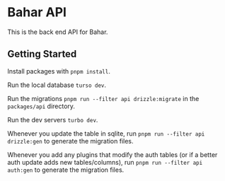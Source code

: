 # Bahar API

This is the back end API for Bahar.

## Getting Started

Install packages with `pnpm install`.

Run the local database `turso dev`.

Run the migrations `pnpm run --filter api drizzle:migrate` in the `packages/api` directory.

Run the dev servers `turbo dev`.

Whenever you update the table in sqlite, run `pnpm run --filter api drizzle:gen` to generate the migration files.

Whenever you add any plugins that modify the auth tables (or if a better auth update adds new tables/columns), run `pnpm run --filter api auth:gen` to generate the migration files.
